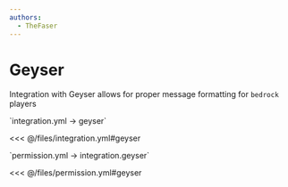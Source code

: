 ```yaml
---
authors:
  - TheFaser
---
```


# Geyser

Integration with Geyser allows for proper message formatting for `bedrock` players

[//]: # (integration.yml)
<!--@include: @/parts/words.md#setting-->
<!--@include: @/parts/words.md#path--> `integration.yml → geyser`

<!--@include: @/parts/words.md#default-->
<<< @/files/integration.yml#geyser

<!--@include: @/parts/enable.md-->

[//]: # (permission.yml)
<!--@include: @/parts/words.md#permission-->
<!--@include: @/parts/words.md#path--> `permission.yml → integration.geyser`

<!--@include: @/parts/words.md#default-->
<<< @/files/permission.yml#geyser

<!--@include: @/parts/permission/permissionTier3.md-->